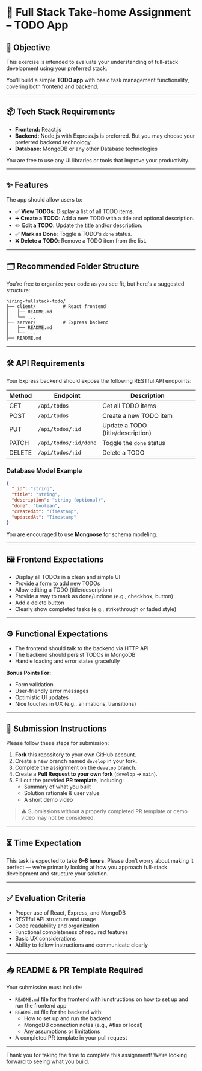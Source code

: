 # 📝 Full Stack Take-home Assignment – TODO App

## 🧠 Objective

This exercise is intended to evaluate your understanding of full-stack development using your preferred stack.

You’ll build a simple **TODO app** with basic task management functionality, covering both frontend and backend.

---

## 📦 Tech Stack Requirements

- **Frontend:** React.js
- **Backend:** Node.js with Express.js is preferred. But you may choose your preferred backend technology.
- **Database:** MongoDB or any other Database technologies

You are free to use any UI libraries or tools that improve your productivity.

---

## ✨ Features

The app should allow users to:

- ✅ **View TODOs**: Display a list of all TODO items.
- ➕ **Create a TODO**: Add a new TODO with a title and optional description.
- ✏️ **Edit a TODO**: Update the title and/or description.
- ✅ **Mark as Done**: Toggle a TODO's `done` status.
- ❌ **Delete a TODO**: Remove a TODO item from the list.

---

## 🗂️ Recommended Folder Structure

You're free to organize your code as you see fit, but here's a suggested structure:

```
hiring-fullstack-todo/
├── client/          # React frontend
│   ├── README.md
│   └── ...
├── server/          # Express backend
│   ├── README.md
│   └── ...
├── README.md
```

---

## 🛠️ API Requirements

Your Express backend should expose the following RESTful API endpoints:

| Method | Endpoint                | Description                      |
|--------|-------------------------|----------------------------------|
| GET    | `/api/todos`            | Get all TODO items               |
| POST   | `/api/todos`            | Create a new TODO item           |
| PUT    | `/api/todos/:id`        | Update a TODO (title/description)|
| PATCH  | `/api/todos/:id/done`   | Toggle the `done` status         |
| DELETE | `/api/todos/:id`        | Delete a TODO                    |

### Database Model Example

```json
{
  "_id": "string",
  "title": "string",
  "description": "string (optional)",
  "done": "boolean",
  "createdAt": "Timestamp",
  "updatedAt": "Timestamp"
}
```

You are encouraged to use **Mongoose** for schema modeling.

---

## 🖼️ Frontend Expectations

- Display all TODOs in a clean and simple UI
- Provide a form to add new TODOs
- Allow editing a TODO (title/description)
- Provide a way to mark as done/undone (e.g., checkbox, button)
- Add a delete button
- Clearly show completed tasks (e.g., strikethrough or faded style)

---

## ⚙️ Functional Expectations

- The frontend should talk to the backend via HTTP API
- The backend should persist TODOs in MongoDB
- Handle loading and error states gracefully

**Bonus Points For:**
- Form validation
- User-friendly error messages
- Optimistic UI updates
- Nice touches in UX (e.g., animations, transitions)

---

## 🧾 Submission Instructions

Please follow these steps for submission:

1. **Fork** this repository to your own GitHub account.
2. Create a new branch named `develop` in your fork.
3. Complete the assignment on the `develop` branch.
4. Create a **Pull Request to your own fork** (`develop` → `main`).
5. Fill out the provided **PR template**, including:
   - Summary of what you built
   - Solution rationale & user value
   - A short demo video

> ⚠️ Submissions without a properly completed PR template or demo video may not be considered.

---

## ⏳ Time Expectation

This task is expected to take **6–8 hours**. Please don’t worry about making it perfect — we’re primarily looking at how you approach full-stack development and structure your solution.

---

## ✅ Evaluation Criteria

- Proper use of React, Express, and MongoDB
- RESTful API structure and usage
- Code readability and organization
- Functional completeness of required features
- Basic UX considerations
- Ability to follow instructions and communicate clearly

---

## 📥 README & PR Template Required

Your submission must include:

- `README.md` file for the frontend with iunstructions on how to set up and run the frontend app
- `README.md` file for the backend with:
  - How to set up and run the backend
  - MongoDB connection notes (e.g., Atlas or local)
  - Any assumptions or limitations
- A completed PR template in your pull request

---

Thank you for taking the time to complete this assignment! We’re looking forward to seeing what you build.
